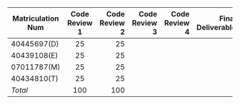 
| **Matriculation Num**        | **Code Review 1**   | **Code Review 2**  | **Code Review 3** | **Code Review 4** | **Final Deliverable**
| ------------- |:-------------:| -----:| -----:| -----:| -----:|
| 40445697(D)   | 25      |  25 | | | |
| 40439108(E)   | 25      |  25 | | | |
| 07011787(M)   | 25      |  25 | | | |
| 40434810(T)   | 25      |  25 | | | |
| *Total*       | 100     |  100 | | | |